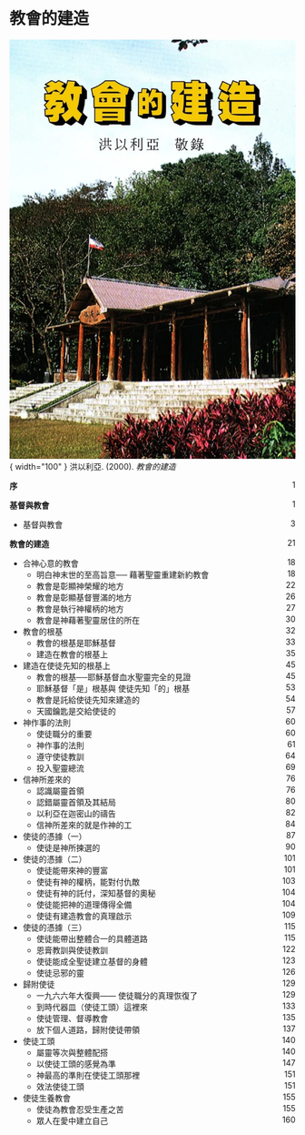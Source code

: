 # 教會的建造
![](../images/cover/教會的建造.webp){ width="100" }
洪以利亞. (2000). *教會的建造*

**序** <span style="float: right;">1</span>

**基督與教會** <span style="float: right;">1</span>

* 基督與教會 <span style="float: right;">3</span>

**教會的建造** <span style="float: right;">21</span>

* 合神心意的教會 <span style="float: right;">18</span>
    * 明白神末世的至高旨意── 藉著聖靈重建新約教會 <span style="float: right;">18</span>
    * 教會是彰顯神榮耀的地方 <span style="float: right;">22</span>
    * 教會是彰顯基督豐滿的地方 <span style="float: right;">26</span>
    * 教會是執行神權柄的地方 <span style="float: right;">27</span>
    * 教會是神藉著聖靈居住的所在 <span style="float: right;">30</span>
* 教會的根基 <span style="float: right;">32</span>
    * 教會的根基是耶穌基督 <span style="float: right;">33</span>
    * 建造在教會的根基上 <span style="float: right;">35</span>
* 建造在使徒先知的根基上 <span style="float: right;">45</span>
    * 教會的根基──耶穌基督血水聖靈完全的見證 <span style="float: right;">45</span>
    * 耶穌基督「是」根基與 使徒先知「的」根基 <span style="float: right;">53</span>
    * 教會是託給使徒先知來建造的 <span style="float: right;">54</span>
    * 天國鑰匙是交給使徒的 <span style="float: right;">57</span>
* 神作事的法則 <span style="float: right;">60</span>
    * 使徒職分的重要 <span style="float: right;">60</span>
    * 神作事的法則 <span style="float: right;">61</span>
    * 遵守使徒教訓 <span style="float: right;">64</span>
    * 投入聖靈總流 <span style="float: right;">69</span>
* 信神所差來的 <span style="float: right;">76</span>
    * 認識屬靈首領 <span style="float: right;">76</span>
    * 認錯屬靈首領及其結局 <span style="float: right;">80</span>
    * 以利亞在迦密山的禱告 <span style="float: right;">82</span>
    * 信神所差來的就是作神的工 <span style="float: right;">84</span>
* 使徒的憑據（一） <span style="float: right;">87</span>
    * 使徒是神所揀選的 <span style="float: right;">90</span>
* 使徒的憑據（二） <span style="float: right;">101</span>
    * 使徒能帶來神的豐富 <span style="float: right;">101</span>
    * 使徒有神的權柄，能對付仇敵 <span style="float: right;">103</span>
    * 使徒有神的託付，深知基督的奧秘 <span style="float: right;">104</span>
    * 使徒能把神的道理傳得全備 <span style="float: right;">104</span>
    * 使徒有建造教會的真理啟示 <span style="float: right;">109</span>
* 使徒的憑據（三） <span style="float: right;">115</span>
    * 使徒能帶出整體合一的具體道路 <span style="float: right;">115</span>
    * 恩膏教訓與使徒教訓 <span style="float: right;">122</span>
    * 使徒能成全聖徒建立基督的身體 <span style="float: right;">123</span>
    * 使徒忌邪的靈 <span style="float: right;">126</span>
* 歸附使徒 <span style="float: right;">129</span>
    * 一九六六年大復興—— 使徒職分的真理恢復了 <span style="float: right;">129</span>
    * 到時代器皿（使徒工頭）這裡來 <span style="float: right;">133</span>
    * 使徒管理、督導教會 <span style="float: right;">135</span>
    * 放下個人道路，歸附使徒帶領 <span style="float: right;">137</span>
* 使徒工頭 <span style="float: right;">140</span>
    * 屬靈等次與整體配搭 <span style="float: right;">140</span>
    * 以使徒工頭的感覺為準 <span style="float: right;">147</span>
    * 神最高的準則在使徒工頭那裡 <span style="float: right;">151</span>
    * 效法使徒工頭 <span style="float: right;">151</span>
* 使徒生養教會 <span style="float: right;">155</span>
    * 使徒為教會忍受生產之苦 <span style="float: right;">155</span>
    * 眾人在愛中建立自己 <span style="float: right;">160</span>
